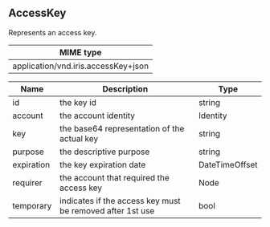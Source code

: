 ## AccessKey

Represents an access key.

| MIME type                                 |
|-------------------------------------------|
| application/vnd.iris.accessKey+json |


| Name                     | Description                                               | Type                       |
|--------------------------|-----------------------------------------------------------|----------------------------|
| id                       | the key id                                                | string                     |
| account                  | the account identity                                      | Identity                   |
| key                      | the base64 representation of the actual key               | string                     |
| purpose                  | the descriptive purpose                                   | string                     |
| expiration               | the key expiration date                                   | DateTimeOffset             |
| requirer                 | the account that required the access key                  | Node                       |
| temporary                | indicates if the access key must be removed after 1st use | bool                       |